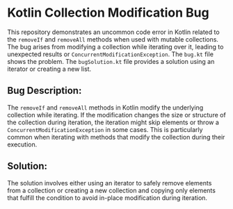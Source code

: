 # Kotlin Collection Modification Bug
This repository demonstrates an uncommon code error in Kotlin related to the `removeIf` and `removeAll` methods when used with mutable collections.  The bug arises from modifying a collection while iterating over it, leading to unexpected results or `ConcurrentModificationException`.  The `bug.kt` file shows the problem.  The `bugSolution.kt` file provides a solution using an iterator or creating a new list.

## Bug Description:
The `removeIf` and `removeAll` methods in Kotlin modify the underlying collection while iterating.  If the modification changes the size or structure of the collection during iteration, the iteration might skip elements or throw a `ConcurrentModificationException` in some cases. This is particularly common when iterating with methods that modify the collection during their execution.

## Solution:
The solution involves either using an iterator to safely remove elements from a collection or creating a new collection and copying only elements that fulfill the condition to avoid in-place modification during iteration.